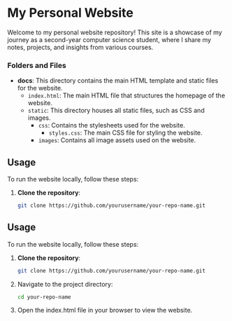 # My Personal Website

Welcome to my personal website repository! This site is a showcase of my journey as a second-year computer science student, where I share my notes, projects, and insights from various courses.


### Folders and Files

- **docs**: This directory contains the main HTML template and static files for the website.
  - `index.html`: The main HTML file that structures the homepage of the website.
  - `static`: This directory houses all static files, such as CSS and images.
    - `css`: Contains the stylesheets used for the website.
      - `styles.css`: The main CSS file for styling the website.
    - `images`: Contains all image assets used on the website.

## Usage

To run the website locally, follow these steps:

1. **Clone the repository**:
   ```sh
   git clone https://github.com/yourusername/your-repo-name.git

## Usage

To run the website locally, follow these steps:

1. **Clone the repository**:
   ```sh
   git clone https://github.com/yourusername/your-repo-name.git
2. Navigate to the project directory:
   ```sh
   cd your-repo-name
3. Open the index.html file in your browser to view the website.

